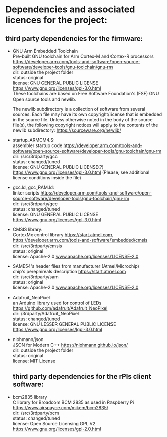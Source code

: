 # Dependencies and associated licences for the project:

## third party dependencies for the firmware:

- GNU Arm Embedded Toolchain  <br />
    Pre-built GNU toolchain for Arm Cortex-M and Cortex-R processors  https://developer.arm.com/tools-and-software/open-source-software/developer-tools/gnu-toolchain/gnu-rm  <br />
    dir: outside the project folder <br />
    status: original <br />
    license: GNU GENERAL PUBLIC LICENSE https://www.gnu.org/licenses/gpl-3.0.html  <br />
    These toolchains are based on Free Software Foundation's (FSF) GNU Open source tools and newlib.  <br />

    The newlib subdirectory is a collection of software from several sources.
    Each file may have its own copyright/license that is embedded in the source
    file. Unless otherwise noted in the body of the source file(s), the following copyright
    notices will apply to the contents of the newlib subdirectory: https://sourceware.org/newlib/


- startup_ARMCM4.S: <br />
    assembler startup code https://developer.arm.com/tools-and-software/open-source-software/developer-tools/gnu-toolchain/gnu-rm <br />
    dir: /src/3rdparty/gcc <br />
    status: changed/tuned <br />
    license:  GNU GENERAL PUBLIC LICENSE(?) https://www.gnu.org/licenses/gpl-3.0.html (Please, see additional license conditions inside the file)

- gcc.ld, gcc_RAM.ld: <br />
    linker scripts https://developer.arm.com/tools-and-software/open-source-software/developer-tools/gnu-toolchain/gnu-rm <br />
    dir: /src/3rdparty/gcc <br />
    status: changed/tuned <br />
    license: GNU GENERAL PUBLIC LICENSE https://www.gnu.org/licenses/gpl-3.0.html

- CMSIS library: <br />
    CortexMx control library https://start.atmel.com, https://developer.arm.com/tools-and-software/embedded/cmsis <br />
    dir: /src/3rdparty/cmsis <br />
    status: original <br />
    license: Apache-2.0 www.apache.org/licenses/LICENSE-2.0

- SAME54's header files from manufacturer (Atmel/Microchip) <br />
    chip's perephireals description https://start.atmel.com <br />
    dir: /src/3rdparty/sam <br />
    status: original <br />
    license: Apache-2.0 www.apache.org/licenses/LICENSE-2.0

 - Adafruit_NeoPixel <br />
    an Arduino library used for control of LEDs https://github.com/adafruit/Adafruit_NeoPixel <br />
    dir: /3rdparty/Adafruit_NeoPixel <br />
    status: changed/tuned <br />
    license: GNU LESSER GENERAL PUBLIC LICENSE https://www.gnu.org/licenses/lgpl-3.0.html

 -  nlohmann/json <br />
    JSON for Modern C++ https://nlohmann.github.io/json/ <br />
    dir: outside the project folder <br />
    status: original <br />
    license: MIT License

    ## third party dependencies for the rPIs client software:

 -  bcm2835 library  <br />
    C library for Broadcom BCM 2835 as used in Raspberry Pi  https://www.airspayce.com/mikem/bcm2835/ <br />
    dir: /src/3rdparty/bcm <br />
    status: changed/tuned <br />
    license: Open Source Licensing GPL V2 https://www.gnu.org/licenses/gpl-2.0.html
